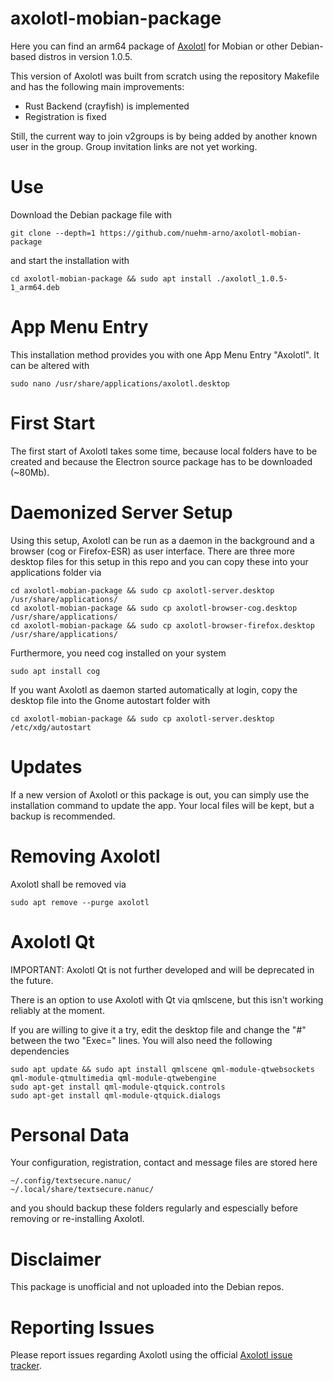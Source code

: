 # axolotl-mobian-package
Here you can find an arm64 package of [Axolotl](https://github.com/nanu-c/axolotl) for Mobian or other Debian-based distros in version 1.0.5.

This version of Axolotl was built from scratch using the repository Makefile and has the following main improvements:

- Rust Backend (crayfish) is implemented
- Registration is fixed

Still, the current way to join v2groups is by being added by another known user in the group. Group invitation links are not yet working.

# Use
Download the Debian package file with
```
git clone --depth=1 https://github.com/nuehm-arno/axolotl-mobian-package
```
and start the installation with
```
cd axolotl-mobian-package && sudo apt install ./axolotl_1.0.5-1_arm64.deb
```

# App Menu Entry
This installation method provides you with one App Menu Entry "Axolotl". It can be altered with
```
sudo nano /usr/share/applications/axolotl.desktop
```

# First Start
The first start of Axolotl takes some time, because local folders have to be created and because the Electron source package has to be downloaded (~80Mb).

# Daemonized Server Setup
Using this setup, Axolotl can be run as a daemon in the background and a browser (cog or Firefox-ESR) as user interface.
There are three more desktop files for this setup in this repo and you can copy these into your applications folder via
```
cd axolotl-mobian-package && sudo cp axolotl-server.desktop /usr/share/applications/
cd axolotl-mobian-package && sudo cp axolotl-browser-cog.desktop /usr/share/applications/
cd axolotl-mobian-package && sudo cp axolotl-browser-firefox.desktop /usr/share/applications/
```
Furthermore, you need cog installed on your system
```
sudo apt install cog
```

If you want Axolotl as daemon started automatically at login, copy the desktop file into the Gnome autostart folder with
```
cd axolotl-mobian-package && sudo cp axolotl-server.desktop /etc/xdg/autostart
```

# Updates
If a new version of Axolotl or this package is out, you can simply use the installation command to update the app. Your local files will be kept, but a backup is recommended.


# Removing Axolotl
Axolotl shall be removed via
```
sudo apt remove --purge axolotl
```

# Axolotl Qt
IMPORTANT: Axolotl Qt is not further developed and will be deprecated in the future.

There is an option to use Axolotl with Qt via qmlscene, but this isn't working reliably at the moment.

If you are willing to give it a try, edit the desktop file and change the "#" between the two "Exec=" lines. You will also need the following dependencies
```
sudo apt update && sudo apt install qmlscene qml-module-qtwebsockets qml-module-qtmultimedia qml-module-qtwebengine
sudo apt-get install qml-module-qtquick.controls
sudo apt-get install qml-module-qtquick.dialogs
```

# Personal Data
Your configuration, registration, contact and message files are stored here
```
~/.config/textsecure.nanuc/
~/.local/share/textsecure.nanuc/
```
and you should backup these folders regularly and espescially before removing or re-installing Axolotl.


# Disclaimer
This package is unofficial and not uploaded into the Debian repos.


# Reporting Issues
Please report issues regarding Axolotl using the official [Axolotl issue tracker](https://github.com/nanu-c/axolotl/issues).
